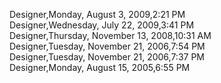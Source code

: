﻿Designer,Monday, August 3, 2009,2:21 PM  Designer,Wednesday, July 22, 2009,3:41 PM  Designer,Thursday, November 13, 2008,10:31 AM  Designer,Tuesday, November 21, 2006,7:54 PM  Designer,Tuesday, November 21, 2006,7:37 PM  Designer,Monday, August 15, 2005,6:55 PM